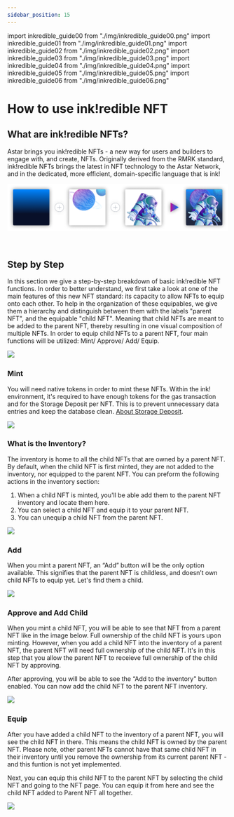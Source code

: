 ```yaml
---
sidebar_position: 15
---
```

import inkredible_guide00 from "./img/inkredible_guide00.png"
import inkredible_guide01 from "./img/inkredible_guide01.png"
import inkredible_guide02 from "./img/inkredible_guide02.png"
import inkredible_guide03 from "./img/inkredible_guide03.png"
import inkredible_guide04 from "./img/inkredible_guide04.png"
import inkredible_guide05 from "./img/inkredible_guide05.png"
import inkredible_guide06 from "./img/inkredible_guide06.png"

# How to use ink!redible NFT

## What are ink!redible NFTs?

Astar brings you ink!redible NFTs - a new way for users and builders to engage with, and create, NFTs. Originally derived from the RMRK standard, ink!redible NFTs brings the latest in NFT technology to the Astar Network, and in the dedicated, more efficient, domain-specific language that is ink!

![inkredible_guide00](img/inkredible_guide00.png)

<br />

## Step by Step

In this section we give a step-by-step breakdown of basic ink!redible NFT functions. In order to better understand, we first take a look at one of the main features of this new NFT standard: its capacity to allow NFTs to equip onto each other. To help in the organization of these equipables, we give them a hierarchy and distinguish between them with the labels "parent NFT", and the equipable "child NFT". Meaning that child NFTs are meant to be added to the parent NFT, thereby resulting in one visual composition of multiple NFTs. In order to equip child NFTs to a parent NFT, four main functions will be utilized: Mint/ Approve/ Add/ Equip.

<div style={{textAlign: 'center'}}>
  <img src={inkredible_guide01} style={{width: 1200}} />
  </div>

### Mint
You will need native tokens in order to mint these NFTs. Within the ink! environment, it's required to have enough tokens for the gas transaction and for the Storage Deposit per NFT. This is to prevent unnecessary data entries and keep the database clean. [About Storage Deposit](https://docs.astar.network/docs/build/wasm/transaction-fees/#storage-rent).

<div style={{textAlign: 'center'}}>
  <img src={inkredible_guide02} style={{width: 600}} />
  </div>

### What is the Inventory?

The inventory is home to all the child NFTs that are owned by a parent NFT. By default, when the child NFT is first minted, they are not added to the inventory, nor equipped to the parent NFT. You can preform the following actions in the inventory section:

1. When a child NFT is minted, you'll be able add them to the parent NFT inventory and locate them here.
2. You can select a child NFT and equip it to your parent NFT.
3. You can unequip a child NFT from the parent NFT.

<div style={{textAlign: 'center'}}>
  <img src={inkredible_guide03} style={{width: 600}} />
  </div>

### Add

When you mint a parent NFT, an “Add” button will be the only option available. This signifies that the parent NFT is childless, and doesn’t own child NFTs to equip yet. Let's find them a child.

<div style={{textAlign: 'center'}}>
  <img src={inkredible_guide04} style={{width: 600}} />
  </div>

### Approve and Add Child

When you mint a child NFT, you will be able to see that NFT from a parent NFT like in the image below. Full ownership of the child NFT is yours upon minting. However, when you add a child NFT into the inventory of a parent NFT, the parent NFT will need full ownership of the child NFT. It's in this step that you allow the parent NFT to receieve full ownership of the child NFT by approving.

After approving, you will be able to see the “Add to the inventory" button enabled. You can now add the child NFT to the parent NFT inventory.

<div style={{textAlign: 'center'}}>
  <img src={inkredible_guide05} style={{width: 600}} />
  </div>

### Equip

After you have added a child NFT to the inventory of a parent NFT, you will see the child NFT in there. This means the child NFT is owned by the parent NFT. Please note, other parent NFTs cannot have that same child NFT in their inventory until you remove the ownership from its current parent NFT - and this funtion is not yet implemented.

Next, you can equip this child NFT to the parent NFT by selecting the child NFT and going to the NFT page. You can equip it from here and see the child NFT added to Parent NFT all together.

<div style={{textAlign: 'center'}}>
  <img src={inkredible_guide06} style={{width: 600}} />
  </div>
